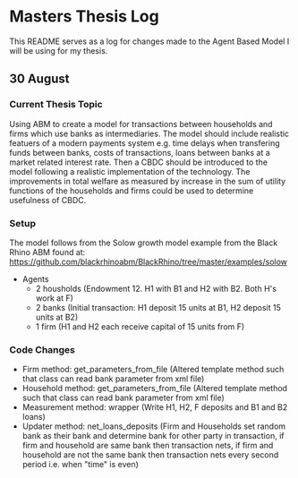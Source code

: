 # Masters Thesis Log
This README serves as a log for changes made to the Agent Based Model I will be using for my thesis.

## 30 August
### Current Thesis Topic
Using ABM to create a model for transactions between households and firms which use banks as intermediaries. The model should include realistic featuers of a modern payments system e.g. time delays when transfering funds between banks, costs of transactions, loans between banks at a market related interest rate. Then a CBDC should be introduced to the model following a realistic implementation of the technology. The improvements in total welfare as measured by increase in the sum of utility functions of the households and firms could be used to determine usefulness of CBDC.

### Setup
The model follows from the Solow growth model example from the Black Rhino ABM found at: https://github.com/blackrhinoabm/BlackRhino/tree/master/examples/solow 

* Agents
    - 2 housholds (Endowment 12. H1 with B1 and H2 with B2. Both H's work at F)
    - 2 banks (Initial transaction: H1 deposit 15 units at B1, H2 deposit 15 units at B2)
    - 1 firm (H1 and H2 each receive capital of 15 units from F)

### Code Changes

* Firm method: get_parameters_from_file (Altered template method such that class can read bank parameter from xml file)
* Household method: get_parameters_from_file (Altered template method such that class can read bank parameter from xml file)
* Measurement method: wrapper (Write H1, H2, F deposits and B1 and B2 loans)
* Updater method: net_loans_deposits (Firm and Households set random bank as their bank and determine bank for other party in transaction, if firm and household are same bank then transaction nets, if firm and household are not the same bank then transaction nets every second period i.e. when "time" is even)